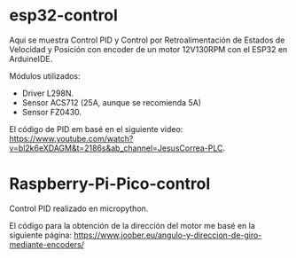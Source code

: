 # esp32-control

Aqui se muestra Control PID y Control por Retroalimentación de Estados de Velocidad y Posición con encoder de un motor 12V130RPM  con el ESP32 en ArduineIDE.

Módulos utilizados:
- Driver L298N.
- Sensor ACS712 (25A, aunque se recomienda 5A)
- Sensor FZ0430.

El código de PID em basé en el siguiente video: https://www.youtube.com/watch?v=bl2k6eXDAGM&t=2186s&ab_channel=JesusCorrea-PLC.


# Raspberry-Pi-Pico-control

Control PID realizado en micropython. 

El código para la obtención de la dirección del motor me basé en la siguiente página: https://www.joober.eu/angulo-y-direccion-de-giro-mediante-encoders/

